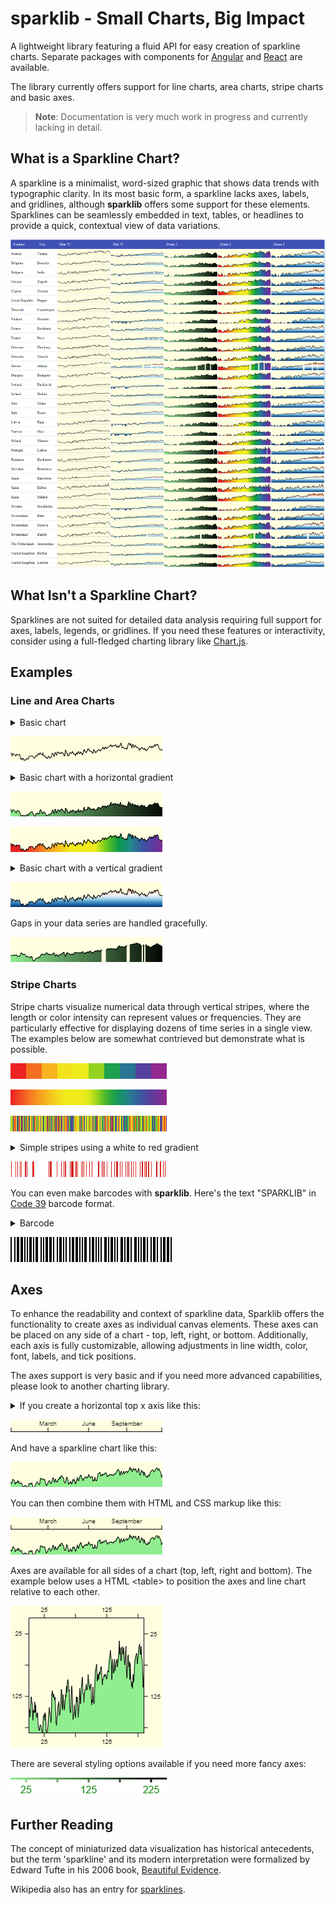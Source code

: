 # sparklib - Small Charts, Big Impact

A lightweight library featuring a fluid API for easy creation of sparkline charts. Separate packages with components for [Angular](https://www.npmjs.com/package/ngx-sparklib) and [React](https://www.npmjs.com/package/react-sparklib) are available.

The library currently offers support for line charts, area charts, stripe charts and basic axes.

> **Note**: Documentation is very much work in progress and currently lacking in detail.

## What is a Sparkline Chart?

A sparkline is a minimalist, word-sized graphic that shows data trends with typographic clarity. In its most basic form, a sparkline lacks axes, labels, and gridlines, although **sparklib** offers some support for these elements. Sparklines can be seamlessly embedded in text, tables, or headlines to provide a quick, contextual view of data variations.

![Basic line charts in a table](docs/images/sparklib-weather-table.png)

## What Isn't a Sparkline Chart?

Sparklines are not suited for detailed data analysis requiring full support for axes, labels, legends, or gridlines. If you need these features or interactivity, consider using a full-fledged charting library like [Chart.js](https://www.chartjs.org/).

## Examples

### Line and Area Charts

<details>

<summary>Basic chart</summary>

```ts
const data: number[] = [16, 15.1, 10, 14.2 /* ... */];

const chart = lineChart()
    .width(data.length)
    .height(40)
    .background('lightyellow')
    .render(data);
```

</details>

![Basic line chart](docs/images/sl-ac-g-weather-0.png)

<details>

<summary>Basic chart with a horizontal gradient</summary>

```ts
const data: number[] = [16, 15.1, 10, 14.2 /* ... */];

const chart = lineChart()
  .width(data.length)
  .height(40)
  .background('lightyellow')
  .fillStyle(
    // horizontal gradient
    linearGradient(0, 0, data.length, 0)
        .addColorStop(0, 'lightgreen')
        .addColorStop(1, 'black'))
  .render(data);
```

</details>

![Basic line chart with horizontal gradient](docs/images/sl-ac-g-weather-2.png)

![Basic line chart with complex gradient](docs/images/sl-ac-g-weather-1.png)

<details>

<summary>Basic chart with a vertical gradient</summary>

```ts
const data: number[] = [16, 15.1, 10, 14.2 /* ... */];
const height = 40;

const chart = lineChart()
  .width(data.length)
  .height(height)
  .background('lightyellow')
  .fillStyle(
      // vertical gradient
      linearGradient(0, 0, 0, height)
          .addColorStop(0.0, '#67001f')
          .addColorStop(0.1, '#b2182b')
          // ... more color stops
          .addColorStop(0.9, '#2166ac')
          .addColorStop(1.0, '#053061'))
  .render(data);
```

</details>

![Basic line chart with vertical gradient](docs/images/sl-ac-g-weather-3.png)

Gaps in your data series are handled gracefully.

![Basic line chart with gaps in data](docs/images/sl-ac-g-weather-gaps-0.png)

### Stripe Charts

Stripe charts visualize numerical data through vertical stripes, where the length or color intensity can represent values or frequencies. They are particularly effective for displaying dozens of time series in a single view. The examples below are somewhat contrieved but demonstrate what is possible.

![Basic binned stripe chart](docs/images/sl-sc-monotonic-binned.png)

![Basic smooth stripe chart](docs/images/sl-sc-monotonic-smooth.png)

![Basic gradient stripe chart](docs/images/sl-sc-random-pride.png)

<details>

<summary>Simple stripes using a white to red gradient</summary>

```ts
const data = [0, 4.5, 0, 0, 0, 0 /* ... */];

const gradient = ['white', 'red'];

const chart = stripeChart()
        .width(data.length)
        .height(25)
        .gradientColors(gradient, gradient.length)
        .render(data);
```

</details>

![Basic simple stripe chart](docs/images/sl-sc-random-red.png)

You can even make barcodes with **sparklib**. Here's the text "SPARKLIB" in [Code 39](https://en.wikipedia.org/wiki/Code_39) barcode format.

<details>
<summary>Barcode</summary>

```ts
barcodeData = [1, 0, 0, 1, 0, 1, 1 /* ... SPARKLIB */];

const chart = stripeChart()
  .width(barcodeData.length * 2)
  .height(40)
  .render(barcodeData);
```

</details>

![Barcode stripe chart](docs/images/sl-sc-code39-barcode.png)

## Axes

To enhance the readability and context of sparkline data, Sparklib offers the functionality to create axes as individual canvas elements. These axes can be placed on any side of a chart - top, left, right, or bottom. Additionally, each axis is fully customizable, allowing adjustments in line width, color, font, labels, and tick positions.

The axes support is very basic and if you need more advanced capabilities, please look to another charting library.

<details>
<summary>If you create a horizontal top x axis like this:</summary>

```ts
    const ticks: AxisTick[] = [
      { label: '', position: 0 },
      { label: 'March', position: 62 },
      { label: 'June', position: 127 },
      { label: 'September', position: 187 },
      { label: '', position: 250 },
    ];

    const xAxis = axis()
      .position(AxisPosition.Top)
      .width(250)
      .height(30)
      .font('10px arial')
      .ticks(ticks)
      .render();
```

</details>

![Horizontal top x axis](docs/images/sl-ax-horizontal-top-axis.png)

And have a sparkline chart like this:

![Horizontal top x axis](docs/images/sl-ax-horizontal-top-chart.png)

You can then combine them with HTML and CSS markup like this:

![Horizontal top x axis](docs/images/sl-ax-horizontal-top-axis-and-chart.png)

Axes are available for all sides of a chart (top, left, right and bottom). The example below uses a HTML \<table> to position the axes and line chart relative to each other.

![Chart with top, left, right and bottom axes](docs/images/sl-ax-axes-and-chart.png)

There are several styling options available if you need more fancy axes:

![Horizontal bottom x axis with gradient](docs/images/sl-ax-horizontal-bottom-fancy-chart.png)

## Further Reading

The concept of miniaturized data visualization has historical antecedents, but the term 'sparkline' and its modern interpretation were formalized by Edward Tufte in his 2006 book, [Beautiful Evidence](https://www.edwardtufte.com/bboard/q-and-a-fetch-msg?msg_id=0001OR).

Wikipedia also has an entry for [sparklines](https://en.wikipedia.org/wiki/Sparkline).

```

```

